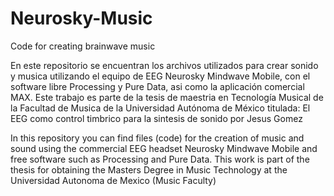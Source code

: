 # Neurosky-Music
Code for creating brainwave music

En este repositorio se encuentran los archivos utilizados para crear sonido y musica utilizando el equipo de EEG Neurosky 
Mindwave Mobile, con el software libre Processing y Pure Data, asi como la aplicación comercial MAX. 
Este trabajo es parte de la tesis de maestria en Tecnología Musical de la Facultad de Musica de la Universidad Autónoma de México
titulada: El EEG como control timbrico para la sintesis de sonido por Jesus Gomez

In this repository you can find files (code) for the creation of music and sound using the commercial EEG headset Neurosky Mindwave
Mobile and free software such as Processing and Pure Data.
This work is part of the thesis for obtaining the Masters Degree in Music Technology at the Universidad Autonoma de Mexico (Music Faculty)


